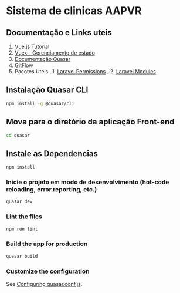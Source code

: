 # Sistema de clinicas AAPVR


## Documentação e Links uteis

1. [Vue.js Tutorial](https://vuejs.org/v2/guide/)
2. [Vuex - Gerenciamento de estado](https://vuex.vuejs.org)
3. [Documentação Quasar](https://quasar.dev/introduction-to-quasar)
4. [GitFlow](https://danielkummer.github.io/git-flow-cheatsheet/index.pt_BR.html)
5. Pacotes Uteis
..1. [Laravel Permissions](https://github.com/spatie/laravel-permission)
..2. [Laravel Modules](https://github.com/nWidart/laravel-modules)

## Instalação Quasar CLI

```bash
npm install -g @quasar/cli
```
## Mova para o diretório da aplicação Front-end

```bash
cd quasar
```

## Instale as Dependencias
```bash
npm install
```

### Inicie o projeto em modo de desenvolvimento (hot-code reloading, error reporting, etc.)
```bash
quasar dev
```

### Lint the files
```bash
npm run lint
```

### Build the app for production
```bash
quasar build
```

### Customize the configuration
See [Configuring quasar.conf.js](https://quasar.dev/quasar-cli/quasar-conf-js).
